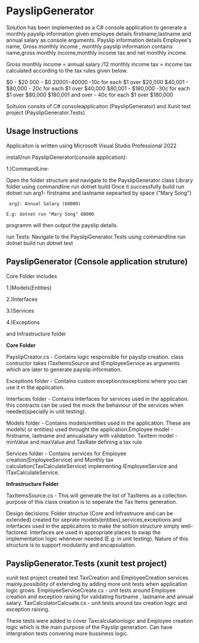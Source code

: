 # PayslipGenerator
Solution has been implemented as a C# console application to generate a monthly payslip information given employee details firstname,lastname and annual salary as console arguments. Payslip information details Employee's name, Gross monthly income , 
 monthly payslip information contains  name,gross monthly income,monthly income tax and net monthly income. 
 
 Gross monthly income = annual salary /12 
 monthly income tax = income tax calculated according to the tax rules given below. 
 
 $0 - $20 000 - $0
 $20001 -$40000 -10c for each $1 over $20,000
 $40,001 - $80,000 - 20c for each $1 over $40,000
 $80,001 - $180,000 -30c for each $1 over $80,000
 $180,001 and over - 40c for each $1 over $180,000
 

Soltuion consits of C# consoleapplicaiton (PayslipGenerator) and Xunit test project (PayslipGenerator.Tests)
## Usage Instructions
Applicaiton is written using Microsoft Visual Studio Professional 2022 

install/run  PayslipGenerator(console application):

1.)CommandLine:

 Open the folder structure and navigate to the PayslipGenerator class Library folder using commandline
 run dotnet build
  Once it successfully build 
 run dotnet run <arg1> <arg2> 
     arg1- firstname and lastname sepearted by space ("Mary Song")
           
     arg2- Annual Salary (60000)
          
    E.g: dotnet run "Mary Song" 60000
 
 programm will then output the payslip details.

 run Tests:
 Navigate to the PayslipGenerator.Tests using commandline 
 run dotnet build
 run dotnet test
 
 ## PayslipGenerator (Console application struture)
 Core Folder includes 
 
 1.)Models(Entities)
 
 2.)Interfaces
 
 3.)Services
 
 4.)Exceptions
 
 and Infrastructure folder
 
  **Core Folder** 
  
   PayslipCreator.cs - Contains logic responsible for payslip creation. class contructor takes ITaxItemsSource and IEmployeeService as arguments which are later
                         to generate payslip information.
                         
   Exceptions folder - Contains custom exception/exceptions where you can use it in the application.
                      
   Interfaces folder - Contains Interfaces for services used in the application. this contracts can be used the mock the behaviour of the services when needed(specially in unit testing).
     
   Models folder  - Contains models/entities used in the application. These are models( or entities) used throught the application.Employee model - firstname, lastname and annualsalary with validation.
                 TaxItem model - minValue and maxValue and TaxRate defining a tax rule 
                
 Services folder - Contains services for Employee creation(EmployeeService) and Monthly tax calculation(TaxCalculateService) implementing IEmployeeService and            ITaxCalculateService.
  
      
    
     
  **Infrastructure Folder** 
  
  TaxItemsSource.cs -  This will generate the list of TaxItems as a collection. purpose of this class creation is to seperate the Tax Items generation. 
     
 Design decisions: Folder structue (Core and Infrastrucre and can be extended) created for seprate models(entities),services,exceptions and interfaces used in the applicaitons to make the soltion structure simply well-factored. Interfaces are used in appropriate places to swap the implementation logic whenever needed.(E.g: in unit testing). Nature of this structure is to support modularity and encapsulation.
 
 ## PayslipGenerator.Tests (xunit test project)
 
 xunit test project created test TaxCreation and EmployeeCreation services mainly.possibility of extending by adding more unit tests when application logic grows.
 EmployeeServiceCreate.cs - unit tests around Employee creation and exception raising for validating fisrtname , lastname and annual salary.
 TaxCalculatorCalcuate.cs - unit tests around tax creation logic and exception raising. 
 
 These tests were added to cover  Taxcalculationlogic and Employee creation logic which is the main purpose of the Payslip generation. Can have intergration tests convering more bussiness logic.
 
 
 
       
